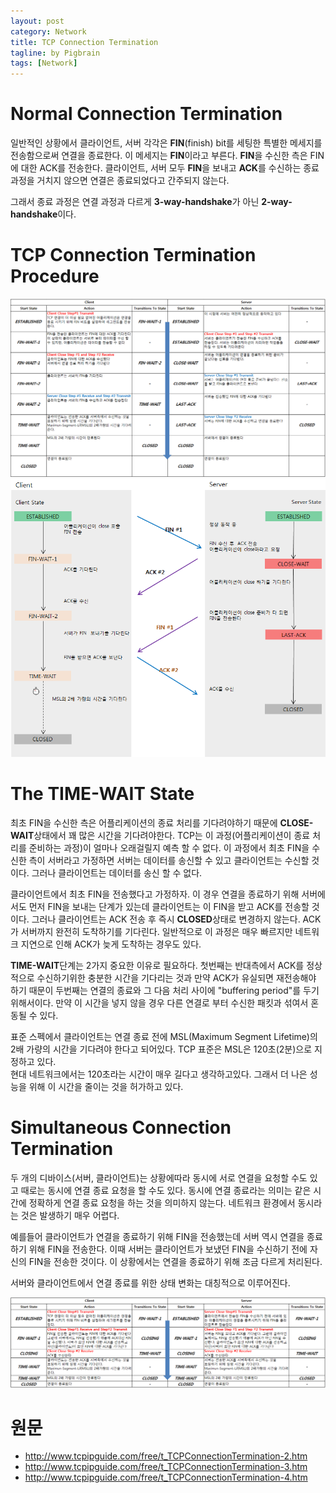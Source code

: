 ```yaml
---
layout: post
category: Network
title: TCP Connection Termination   
tagline: by Pigbrain
tags: [Network]
---
```


<!--more-->

# Normal Connection Termination  
일반적인 상황에서 클라이언트, 서버 각각은 **FIN**(finish) bit를 세팅한 특별한 메세지를 전송함으로써 연결을 종료한다. 이 메세지는 **FIN**이라고 부른다. **FIN**을 수신한 측은 FIN에 대한 ACK를 전송한다. 클라이언트, 서버 모두 **FIN**을 보내고 **ACK**를 수신하는 종료 과정을 거치지 않으면 연결은 종료되었다고 간주되지 않는다.  
  
그래서 종료 과정은 연결 과정과 다르게 **3-way-handshake**가 아닌 **2-way-handshake**이다. 
  
  
# TCP Connection Termination Procedure  
  
<img src="/assets/themes/Snail/img/Network/TCPConnectionTermination/termination_table.png" alt="">  
  
  
<img src="/assets/themes/Snail/img/Network/TCPConnectionTermination/termination_flow.png" alt="">  
  
  
# The TIME-WAIT State  
최초 FIN을 수신한 측은 어플리케이션의 종료 처리를 기다려야하기 때문에 **CLOSE-WAIT**상태에서 꽤 많은 시간을 기다려야한다.
TCP는 이 과정(어플리케이션이 종료 처리를 준비하는 과정)이 얼마나 오래걸릴지 예측 할 수 없다. 이 과정에서 최초 FIN을 수신한 측이 서버라고 가정하면 서버는 데이터를 송신할 수 있고 클라이언트는 수신할 것이다. 그러나 클라이언트는 데이터를 송신 할 수 없다.
  
클라이언트에서 최초 FIN을 전송했다고 가정하자. 이 경우 연결을 종료하기 위해 서버에서도 먼저 FIN을 보내는 단계가 있는데 클라이언트는 이 FIN을 받고 ACK를 전송할 것이다.
그러나 클라이언트는 ACK 전송 후 즉시 **CLOSED**상태로 변경하지 않는다. ACK가 서버까지 완전히 도착하기를 기다린다. 일반적으로 이 과정은 매우 빠르지만 네트워크 지연으로 인해 ACK가 늦게 도착하는 경우도 있다.
  
**TIME-WAIT**단계는 2가지 중요한 이유로 필요하다. 
첫번째는 반대측에서 ACK를 정상적으로 수신하기위한 충분한 시간을 기다리는 것과 만약 ACK가 유실되면 재전송해야 하기 때문이
두번째는 연결의 종료와 그 다음 처리 사이에 "buffering period"를 두기위해서이다.
만약 이 시간을 넣지 않을 경우 다른 연결로 부터 수신한 패킷과 섞여서 혼동될 수 있다.
  
표준 스펙에서 클라이언트는 연결 종료 전에 MSL(Maximum Segment Lifetime)의 2배 가량의 시간을 기다려야 한다고 되어있다.
TCP 표준은 MSL은 120초(2분)으로 지정하고 있다.  
현대 네트워크에서는 120초라는 시간이 매우 길다고 생각하고있다. 그래서 더 나은 성능을 위해 이 시간을 줄이는 것을 허가하고 있다.
  
# Simultaneous Connection Termination  
두 개의 디바이스(서버, 클라이언트)는 상황에따라 동시에 서로 연결을 요청할 수도 있고 때로는 동시에 연결 종료 요청을 할 수도 있다. 동시에 연결 종료라는 의미는 같은 시간에 정확하게 연결 종료 요청을 하는 것을 의미하지 않는다. 네트워크 환경에서 동시라는 것은 발생하기 매우 어렵다. 
  
예를들어 클라이언트가 연결을 종료하기 위해 FIN을 전송했는데 서버 역시 연결을 종료하기 위해 FIN을 전송한다. 이때 서버는 클라이언트가 보냈던 FIN을 수신하기 전에 자신의 FIN을 전송한 것이다. 이 상황에서는 연결을 종료하기 위해 조금 다르게 처리된다.  
  
서버와 클라이언트에서 연결 종료를 위한 상태 변화는 대칭적으로 이루어진다. 
  
<img src="/assets/themes/Snail/img/Network/TCPConnectionTermination/termination_table2.png" alt="">  
  
  
# 원문   
* http://www.tcpipguide.com/free/t_TCPConnectionTermination-2.htm  
* http://www.tcpipguide.com/free/t_TCPConnectionTermination-3.htm  
* http://www.tcpipguide.com/free/t_TCPConnectionTermination-4.htm